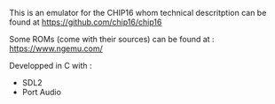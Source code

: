  This is an emulator for the CHIP16 whom technical descritption can be found at https://github.com/chip16/chip16

 Some ROMs (come with their sources) can be found at : https://www.ngemu.com/


Developped in C with :

- SDL2
- Port Audio
